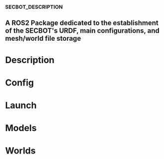 ### SECBOT_DESCRIPTION

## A ROS2 Package dedicated to the establishment of the SECBOT's URDF, main configurations, and mesh/world file storage

# Description

# Config

# Launch

# Models

# Worlds
